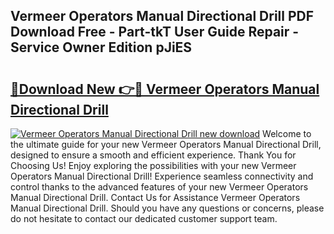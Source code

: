 ## Vermeer Operators Manual Directional Drill PDF Download Free - Part-tkT User Guide Repair - Service Owner Edition pJiES

# <h2><a href="http://bc6923.oget.top/?id=Vermeer+Operators+Manual+Directional+Drill">🔗Download New 👉🔴 Vermeer Operators Manual Directional Drill</a></h2>

[![Vermeer Operators Manual Directional Drill new download](https://i.imgur.com/5g1atiW.png)](http://bc6923.oget.top/?id=Vermeer+Operators+Manual+Directional+Drill)
Welcome to the ultimate guide for your new Vermeer Operators Manual Directional Drill, designed to ensure a smooth and efficient experience. Thank You for Choosing Us! Enjoy exploring the possibilities with your new Vermeer Operators Manual Directional Drill! Experience seamless connectivity and control thanks to the advanced features of your new Vermeer Operators Manual Directional Drill. Contact Us for Assistance Vermeer Operators Manual Directional Drill. Should you have any questions or concerns, please do not hesitate to contact our dedicated customer support team.
